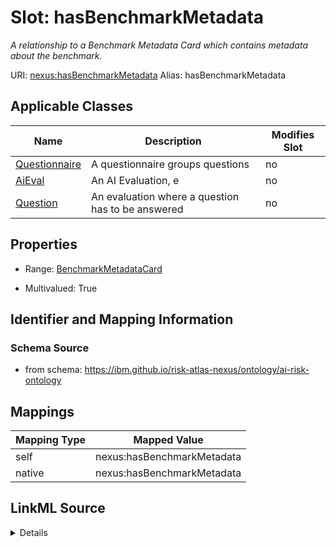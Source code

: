 

# Slot: hasBenchmarkMetadata


_A relationship to a Benchmark Metadata Card which contains metadata about the benchmark._





URI: [nexus:hasBenchmarkMetadata](https://ibm.github.io/risk-atlas-nexus/ontology/hasBenchmarkMetadata)
Alias: hasBenchmarkMetadata

<!-- no inheritance hierarchy -->





## Applicable Classes

| Name | Description | Modifies Slot |
| --- | --- | --- |
| [Questionnaire](Questionnaire.md) | A questionnaire groups questions |  no  |
| [AiEval](AiEval.md) | An AI Evaluation, e |  no  |
| [Question](Question.md) | An evaluation where a question has to be answered |  no  |







## Properties

* Range: [BenchmarkMetadataCard](BenchmarkMetadataCard.md)

* Multivalued: True





## Identifier and Mapping Information







### Schema Source


* from schema: https://ibm.github.io/risk-atlas-nexus/ontology/ai-risk-ontology




## Mappings

| Mapping Type | Mapped Value |
| ---  | ---  |
| self | nexus:hasBenchmarkMetadata |
| native | nexus:hasBenchmarkMetadata |




## LinkML Source

<details>
```yaml
name: hasBenchmarkMetadata
description: A relationship to a Benchmark Metadata Card which contains metadata about
  the benchmark.
from_schema: https://ibm.github.io/risk-atlas-nexus/ontology/ai-risk-ontology
rank: 1000
domain: AiEval
alias: hasBenchmarkMetadata
domain_of:
- AiEval
inverse: describesAiEval
range: BenchmarkMetadataCard
multivalued: true
inlined: false

```
</details>
